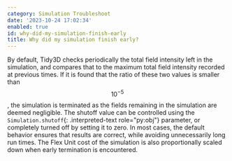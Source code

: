 ```yaml
---
category: Simulation Troubleshoot
date: '2023-10-24 17:02:34'
enabled: true
id: why-did-my-simulation-finish-early
title: Why did my simulation finish early?
---
```


By default, Tidy3D checks periodically the total field intensity left in
the simulation, and compares that to the maximum total field intensity
recorded at previous times. If it is found that the ratio of these two
values is smaller than $$10^{-5}$$, the simulation is terminated as the
fields remaining in the simulation are deemed negligible. The shutoff
value can be controlled using the
`Simulation.shutoff`{: .interpreted-text role="py:obj"} parameter, or
completely turned off by setting it to zero. In most cases, the default
behavior ensures that results are correct, while avoiding unnecessarily
long run times. The Flex Unit cost of the simulation is also
proportionally scaled down when early termination is encountered.

